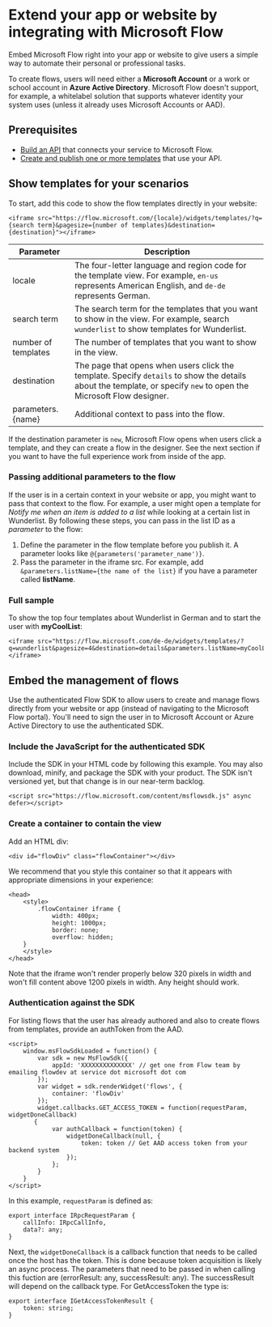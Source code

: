 <properties
    pageTitle="Embed the Flow experience | Microsoft Flow"
    description="Embed the Microsoft Flow experiences into your website or app"
    services=""
    suite="flow"
    documentationCenter="na"
    authors="bbarath"
    manager="erikre"
    editor=""
    tags=""
 />
<tags
    ms.service="flow"
    ms.devlang="na"
    ms.topic="article"
    ms.tgt_pltfrm="na"
    ms.workload="na"
    ms.date="10/22/2016"
    ms.author="barathb"/>

# Extend your app or website by integrating with Microsoft Flow #
Embed Microsoft Flow right into your app or website to give users a simple way to automate their personal or professional tasks.

To create flows, users will need either a **Microsoft Account** or a work or school account in **Azure Active Directory**. Microsoft Flow doesn't support, for example, a whitelabel solution that supports whatever identity your system  uses (unless it already uses Microsoft Accounts or AAD).

## Prerequisites ##
- [Build an API](get-started-flow-dev.md) that connects your service to Microsoft Flow.
- [Create and publish one or more templates](publish-a-template.md) that use your API.

## Show templates for your scenarios ##
To start, add this code to show the flow templates directly in your website:

```
<iframe src="https://flow.microsoft.com/{locale}/widgets/templates/?q={search term}&pagesize={number of templates}&destination={destination}"></iframe>
```

| Parameter  | Description |
|-------------------------|-----------|
| locale | The four-letter language and region code for the template view. For example, `en-us` represents American English, and `de-de` represents German.  |
| search term | The search term for the templates that you want to show in the view. For example, search `wunderlist` to show templates for Wunderlist. |
| number of templates | The number of templates that you want to show in the view. |
| destination | The page that opens when users click the template. Specify `details` to show the details about the template, or specify `new` to open the Microsoft Flow designer. |
| parameters.{name} | Additional context to pass into the flow. |

If the destination parameter is `new`, Microsoft Flow opens when users click a template, and they can create a flow in the designer. See the next section if you want to have the full experience work from inside of the app.

### Passing additional parameters to the flow ###
If the user is in a certain context in your website or app, you might want to pass that context to the flow. For example, a user might open a template for *Notify me when an item is added to a list* while looking at a certain list in Wunderlist. By following these steps, you can pass in the list ID as a *parameter* to the flow:

1. Define the parameter in the flow template before you publish it. A parameter looks like `@{parameters('parameter_name')}`.
2. Pass the parameter in the iframe src. For example, add `&parameters.listName={the name of the list}` if you have a parameter called **listName**.

### Full sample ###
To show the top four templates about Wunderlist in German and to start the user with **myCoolList**:

```
<iframe src="https://flow.microsoft.com/de-de/widgets/templates/?q=wunderlist&pagesize=4&destination=details&parameters.listName=myCoolList"></iframe>
```

## Embed the management of flows ##
Use the authenticated Flow SDK to allow users to create and manage flows directly from your website or app (instead of navigating to the Microsoft Flow portal). You'll need to sign the user in to Microsoft Account or Azure Active Directory to use the authenticated SDK.

### Include the JavaScript for the authenticated SDK ###
Include the SDK in your HTML code by following this example. You may also download, minify, and package the SDK with your product. The SDK isn't versioned yet, but that change is in our near-term backlog.

```
<script src="https://flow.microsoft.com/content/msflowsdk.js" async defer></script>
```

### Create a container to contain the view ###
Add an HTML div:

```
<div id="flowDiv" class="flowContainer"></div>
```

We recommend that you style this container so that it appears with appropriate dimensions in your experience:

```
<head>
    <style>
        .flowContainer iframe {
            width: 400px;
            height: 1000px;
            border: none;
            overflow: hidden;
    }
    </style>
</head>
```

Note that the iframe won't render properly below 320 pixels in width and won't fill content above 1200 pixels in width. Any height should work.

### Authentication against the SDK ###
For listing flows that the user has already authored and also to create flows from templates, provide an authToken from the AAD.

```
<script>
    window.msFlowSdkLoaded = function() {
        var sdk = new MsFlowSdk({
            appId: 'XXXXXXXXXXXXXX' // get one from Flow team by emailing flowdev at service dot microsoft dot com
        });
        var widget = sdk.renderWidget('flows', {
            container: 'flowDiv'
        });
        widget.callbacks.GET_ACCESS_TOKEN = function(requestParam, widgetDoneCallback)
       {
            var authCallback = function(token) {
                widgetDoneCallback(null, {
                    token: token // Get AAD access token from your backend system
                });
            };
        }
    }
</script>
```

In this example, `requestParam` is defined as:

```
export interface IRpcRequestParam {
    callInfo: IRpcCallInfo,
    data?: any;
}
```

Next, the `widgetDoneCallback` is a callback function that needs to be called once the host has the token. This is done because token acquisition is likely an async process. The parameters that need to be passed in when calling this fuction are (errorResult: any, successResult: any). The successResult will depend on the callback type. For GetAccessToken the type is:

```
export interface IGetAccessTokenResult {
    token: string;
}
```
